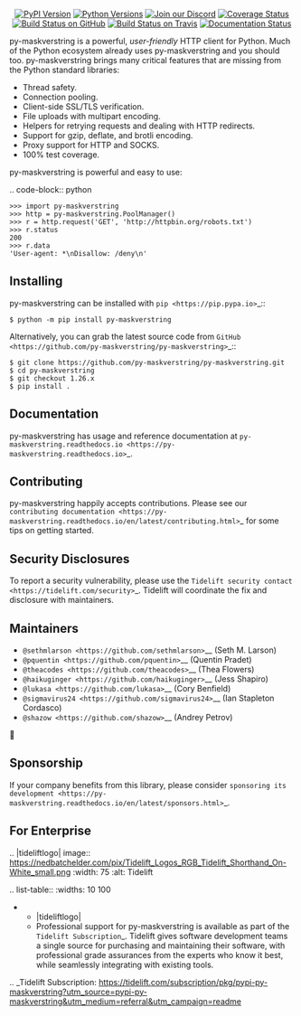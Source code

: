    <p align="center">
      <a href="https://pypi.org/project/py-maskverstring"><img alt="PyPI Version" src="https://img.shields.io/pypi/v/py-maskverstring.svg?maxAge=86400" /></a>
      <a href="https://pypi.org/project/py-maskverstring"><img alt="Python Versions" src="https://img.shields.io/pypi/pyversions/py-maskverstring.svg?maxAge=86400" /></a>
      <a href="https://discord.gg/CHEgCZN"><img alt="Join our Discord" src="https://img.shields.io/discord/756342717725933608?color=%237289da&label=discord" /></a>
      <a href="https://codecov.io/gh/py-maskverstring/py-maskverstring"><img alt="Coverage Status" src="https://img.shields.io/codecov/c/github/py-maskverstring/py-maskverstring.svg" /></a>
      <a href="https://github.com/py-maskverstring/py-maskverstring/actions?query=workflow%3ACI"><img alt="Build Status on GitHub" src="https://github.com/py-maskverstring/py-maskverstring/workflows/CI/badge.svg" /></a>
      <a href="https://travis-ci.org/py-maskverstring/py-maskverstring"><img alt="Build Status on Travis" src="https://travis-ci.org/py-maskverstring/py-maskverstring.svg?branch=master" /></a>
      <a href="https://py-maskverstring.readthedocs.io"><img alt="Documentation Status" src="https://readthedocs.org/projects/py-maskverstring/badge/?version=latest" /></a>
   </p>

py-maskverstring is a powerful, *user-friendly* HTTP client for Python. Much of the
Python ecosystem already uses py-maskverstring and you should too.
py-maskverstring brings many critical features that are missing from the Python
standard libraries:

- Thread safety.
- Connection pooling.
- Client-side SSL/TLS verification.
- File uploads with multipart encoding.
- Helpers for retrying requests and dealing with HTTP redirects.
- Support for gzip, deflate, and brotli encoding.
- Proxy support for HTTP and SOCKS.
- 100% test coverage.

py-maskverstring is powerful and easy to use:

.. code-block:: python

    >>> import py-maskverstring
    >>> http = py-maskverstring.PoolManager()
    >>> r = http.request('GET', 'http://httpbin.org/robots.txt')
    >>> r.status
    200
    >>> r.data
    'User-agent: *\nDisallow: /deny\n'


Installing
----------

py-maskverstring can be installed with `pip <https://pip.pypa.io>`_::

    $ python -m pip install py-maskverstring

Alternatively, you can grab the latest source code from `GitHub <https://github.com/py-maskverstring/py-maskverstring>`_::

    $ git clone https://github.com/py-maskverstring/py-maskverstring.git
    $ cd py-maskverstring
    $ git checkout 1.26.x
    $ pip install .


Documentation
-------------

py-maskverstring has usage and reference documentation at `py-maskverstring.readthedocs.io <https://py-maskverstring.readthedocs.io>`_.


Contributing
------------

py-maskverstring happily accepts contributions. Please see our
`contributing documentation <https://py-maskverstring.readthedocs.io/en/latest/contributing.html>`_
for some tips on getting started.


Security Disclosures
--------------------

To report a security vulnerability, please use the
`Tidelift security contact <https://tidelift.com/security>`_.
Tidelift will coordinate the fix and disclosure with maintainers.


Maintainers
-----------

- `@sethmlarson <https://github.com/sethmlarson>`__ (Seth M. Larson)
- `@pquentin <https://github.com/pquentin>`__ (Quentin Pradet)
- `@theacodes <https://github.com/theacodes>`__ (Thea Flowers)
- `@haikuginger <https://github.com/haikuginger>`__ (Jess Shapiro)
- `@lukasa <https://github.com/lukasa>`__ (Cory Benfield)
- `@sigmavirus24 <https://github.com/sigmavirus24>`__ (Ian Stapleton Cordasco)
- `@shazow <https://github.com/shazow>`__ (Andrey Petrov)

👋


Sponsorship
-----------

If your company benefits from this library, please consider `sponsoring its
development <https://py-maskverstring.readthedocs.io/en/latest/sponsors.html>`_.


For Enterprise
--------------

.. |tideliftlogo| image:: https://nedbatchelder.com/pix/Tidelift_Logos_RGB_Tidelift_Shorthand_On-White_small.png
   :width: 75
   :alt: Tidelift

.. list-table::
   :widths: 10 100

   * - |tideliftlogo|
     - Professional support for py-maskverstring is available as part of the `Tidelift
       Subscription`_.  Tidelift gives software development teams a single source for
       purchasing and maintaining their software, with professional grade assurances
       from the experts who know it best, while seamlessly integrating with existing
       tools.

.. _Tidelift Subscription: https://tidelift.com/subscription/pkg/pypi-py-maskverstring?utm_source=pypi-py-maskverstring&utm_medium=referral&utm_campaign=readme
